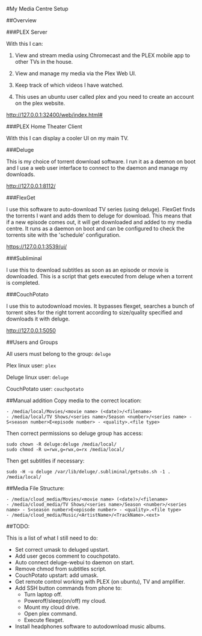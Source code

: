 #My Media Centre Setup

##Overview

###PLEX Server

With this I can:

1. View and stream media using Chromecast and the PLEX mobile app to other TVs in the house.

2. View and manage my media via the Plex Web UI.

3. Keep track of which videos I have watched.

3. This uses an ubuntu user called plex and you need to create an account on the plex website.

http://127.0.0.1:32400/web/index.html#

###PLEX Home Theater Client

With this I can display a cooler UI on my main TV.

###Deluge

This is my choice of torrent download software. I run it as a daemon on boot and I use a web user interface to connect to the daemon and manage my downloads.

http://127.0.0.1:8112/

###FlexGet

I use this software to auto-download TV series (using deluge). FlexGet finds the torrents I want and adds them to deluge for download. This means that if a new episode comes out, it will get downloaded and added to my media centre. It runs as a daemon on boot and can be configured to check the torrents site with the 'schedule' configuration.

https://127.0.0.1:3539/ui/

###Subliminal

I use this to download subtitles as soon as an episode or movie is downloaded. This is a script that gets executed from deluge when a torrent is completed.

###CouchPotato

I use this to autodownload movies. It bypasses flexget, searches a bunch of torrent sites for the right torrent according to size/quality specified and downloads it with deluge.

http://127.0.0.1:5050

##Users and Groups

All users must belong to the group: `deluge`

Plex linux user: `plex`

Deluge linux user: `deluge`

CouchPotato user: `couchpotato`

##Manual addition
Copy media to the correct location:
```
- /media/local/Movies/<movie name> (<date)>/<filename>
- /media/local/TV Shows/<series name>/Season <number>/<series name> - S<season number>E<episode number> - <quality>.<file type>
```

Then correct permissions so deluge group has access:

```
sudo chown -R deluge:deluge /media/local/
sudo chmod -R u=rwx,g=rwx,o=rx /media/local/
```

Then get subtitles if necessary:
```
sudo -H -u deluge /var/lib/deluge/.subliminal/getsubs.sh -1 . /media/local/
```

##Media File Structure:

```
- /media/cloud_media/Movies/<movie name> (<date)>/<filename>
- /media/cloud_media/TV Shows/<series name>/Season <number>/<series name> - S<season number>E<episode number> - <quality>.<file type>
- /media/cloud_media/Music/<ArtistName>/<TrackName>.<ext>
```

##TODO:

This is a list of what I still need to do:

- Set correct umask to deluged upstart.
- Add user gecos comment to couchpotato.
- Auto connect deluge-webui to daemon on start.
- Remove chmod from subtitles script.
- CouchPotato upstart: add umask.
- Get remote control working with PLEX (on ubuntu), TV and amplifier.
- Add SSH button commands from phone to:
  - Turn laptop off.
  - Poweroff/sleep(on/off) my cloud.
  - Mount my cloud drive.
  - Open plex command.
  - Execute flexget.
- Install headphones software to autodownload music albums.
